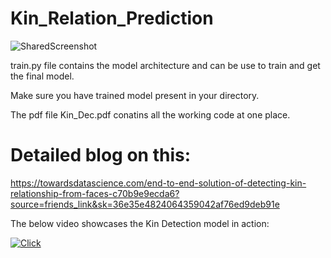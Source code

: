 # Kin_Relation_Prediction

![SharedScreenshot](https://user-images.githubusercontent.com/25688703/68922380-74448c80-07a1-11ea-8873-7b2864e3227d.jpg)

   
train.py file contains the model architecture and can be use to train and get the final model.

Make sure you have trained model present in your directory.

The pdf file Kin_Dec.pdf conatins all the working code at one place.

# Detailed blog on this:
https://towardsdatascience.com/end-to-end-solution-of-detecting-kin-relationship-from-faces-c70b9e9ecda6?source=friends_link&sk=36e35e4824064359042af76ed9deb91e

The below video showcases the Kin Detection model in action:

[![Click](https://img.youtube.com/vi/sd43B0oAHTI/0.jpg)](https://www.youtube.com/watch?v=sd43B0oAHTI&feature=emb_logo)
